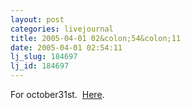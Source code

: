 ```yaml
---
layout: post
categories: livejournal
title: 2005-04-01 02&colon;54&colon;11
date: 2005-04-01 02:54:11
lj_slug: 184697
lj_id: 184697
---
```

For october31st.  [Here](http://www.heavy.com/index.php?videoPath=../content/contagious/flash_video/LindsayPotter&partner=aff36).
